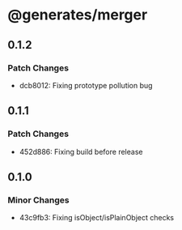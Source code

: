 # @generates/merger

## 0.1.2

### Patch Changes

- dcb8012: Fixing prototype pollution bug

## 0.1.1

### Patch Changes

- 452d886: Fixing build before release

## 0.1.0

### Minor Changes

- 43c9fb3: Fixing isObject/isPlainObject checks
